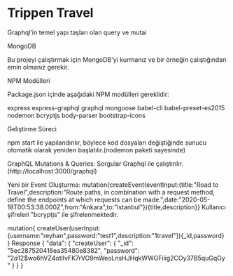 # Trippen Travel
Graphql'in temel yapı taşları olan query ve mutai

MongoDB

Bu projeyi çalıştırmak için MongoDB'yi kurmanız ve bir örneğin çalıştığından emin olmanız gerekir.

NPM Modülleri

Package.json içinde aşağıdaki NPM modülleri gereklidir:

express
express-graphql
graphql
mongoose
babel-cli
babel-preset-es2015
nodemon
bcryptjs
body-parser
bootstrap-icons

Geliştirme Süreci

npm start ile yapılandırılır, böylece kod dosyaları değiştiğinde sunucu otomatik olarak yeniden başlatılır.(nodemon paketi sayesinde)

GraphQL Mutations & Queries:
Sorgular Graphql ile çalıştırılır. (http://localhost:3000/graphql)

Yeni bir Event Oluşturma:
mutation{createEvent(eventInput:{title:"Road to Travel",description:"Route paths, in combination with a request method, define the endpoints at which requests can be made.",date:"2020-05-18T00:53:38.000Z",from:"Ankara",to:"Istanbul"}){title,description}}
Kullanıcı şifreleri "bcryptjs" ile şifrelenmektedir.

mutation{
 createUser(userInput:{username:"reyhan",password:"test1",description:"1travel"}){_id,password}
}
Response
{
  "data": {
    "createUser": {
      "_id": "5ec287520416ea35480e8382",
      "password": "$2a$12$wo6hVZ4otlIvFK7rVO9mWeoLnsHJHqkWWGFiiig2COy37B5quGqGy"
    }
  }
}
